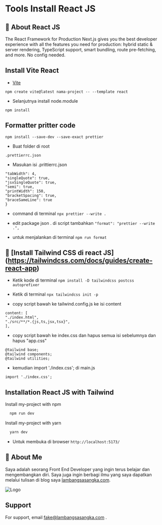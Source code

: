 
# Tools Install React JS

## 🚀 About React JS
The React Framework for Production Next.js gives you the best developer experience with all the features you need for production: hybrid static & server rendering, TypeScript support, smart bundling, route pre-fetching, and more. No config needed.

## Install Vite React

 - [Vite](https://vitejs.dev/guide/)
 
 ``` 
 npm create vite@latest nama-project -- --template react
  ```
 - Selanjutnya install node.module
 
 ```npm install```

## Formatter pritter code

```npm install --save-dev --save-exact prettier```

- Buat folder di root

```.prettierrc.json```

- Masukan isi .prittierrc.json

``` {
"tabWidth": 4,
"singleQuote": true,
"jsxSingleQuote": true,
"semi": true,
"printWidth": 150,
"bracketSpacing": true,
"braceSameLine": true
}

```

- command di terminal
```npx prettier --write . ```

- edit package json . di script tambahkan
``` "format": "prettier --write .", ```

- untuk menjalankan di terminal
```npm run format```
## 🚀 [Install Tailwind CSS di react JS] (https://tailwindcss.com/docs/guides/create-react-app)

- Ketik kode di terminal
```npm install -D tailwindcss postcss autoprefixer```

- Ketik di terminal 
``` npx tailwindcss init -p ```

- copy script bawah ke tailwind.config.js ke isi content
```
content: [
"./index.html",
"./src/**/*.{js,ts,jsx,tsx}",
],

```
- copy script bawah ke index.css dan hapus semua isi sebelumnya dan hapus "app.css"
```
@tailwind base;
@tailwind components;
@tailwind utilities;

```

- kemudian import './index.css'; di main.js
```
import './index.css';
```
## Installation React JS with Tailwind

Install my-project with npm

```bash
  npm run dev
```

Install my-project with yarn

```bash
  yarn dev
```

- Untuk membuka di browser
```http://localhost:5173/```

## 🚀 About Me
Saya adalah seorang Front End Developer yang ingin terus belajar dan mengembangkan diri. Saya juga ingin berbagi ilmu yang saya dapatkan melalui tulisan di blog saya [lambangsasangka.com](https://lambangsasangka.com/).
    
![Logo](https://blog.logrocket.com/wp-content/uploads/2022/06/setting-up-dev-environment-react-vite-tailwind.png)


## Support

For support, email fake@lambangsasangka.com .

